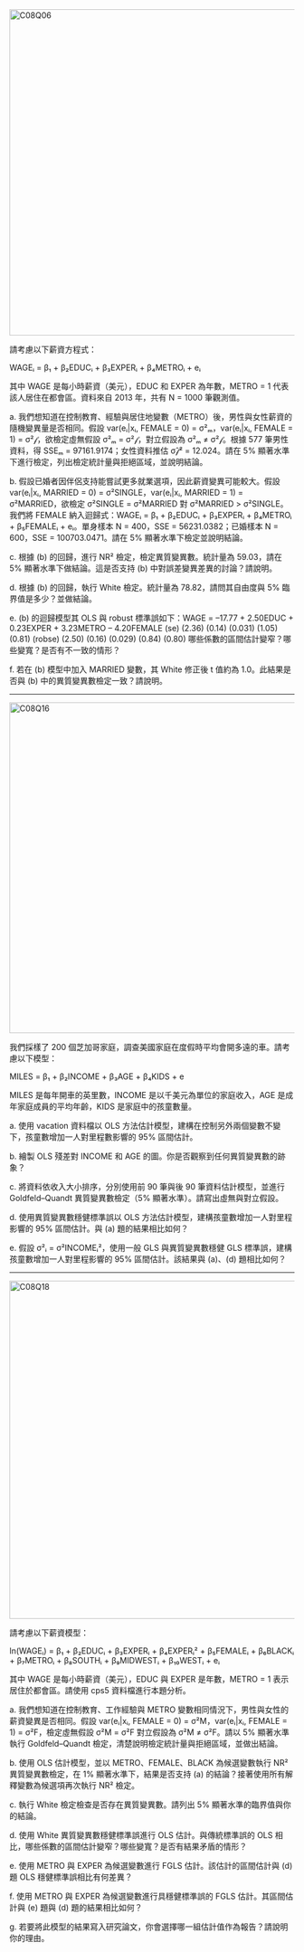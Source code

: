 <img width="577" alt="C08Q06" src="https://github.com/user-attachments/assets/781cb6e3-d84f-45d8-bcda-aec4bf015424" />


請考慮以下薪資方程式：

WAGEᵢ = β₁ + β₂EDUCᵢ + β₃EXPERᵢ + β₄METROᵢ + eᵢ

其中 WAGE 是每小時薪資（美元），EDUC 和 EXPER 為年數，METRO = 1 代表該人居住在都會區。資料來自 2013 年，共有 N = 1000 筆觀測值。

a. 我們想知道在控制教育、經驗與居住地變數（METRO）後，男性與女性薪資的隨機變異量是否相同。假設 var(eᵢ|xᵢ, FEMALE = 0) = σ²ₘ，var(eᵢ|xᵢ, FEMALE = 1) = σ²𝒻，欲檢定虛無假設 σ²ₘ = σ²𝒻，對立假設為 σ²ₘ ≠ σ²𝒻。根據 577 筆男性資料，得 SSEₘ = 97161.9174；女性資料推估 σ̂𝒻² = 12.024。請在 5% 顯著水準下進行檢定，列出檢定統計量與拒絕區域，並說明結論。

b. 假設已婚者因伴侶支持能嘗試更多就業選項，因此薪資變異可能較大。假設 var(eᵢ|xᵢ, MARRIED = 0) = σ²SINGLE，var(eᵢ|xᵢ, MARRIED = 1) = σ²MARRIED，欲檢定 σ²SINGLE = σ²MARRIED 對 σ²MARRIED > σ²SINGLE。我們將 FEMALE 納入迴歸式：WAGEᵢ = β₁ + β₂EDUCᵢ + β₃EXPERᵢ + β₄METROᵢ + β₅FEMALEᵢ + eᵢ。單身樣本 N = 400，SSE = 56231.0382；已婚樣本 N = 600，SSE = 100703.0471。請在 5% 顯著水準下檢定並說明結論。

c. 根據 (b) 的回歸，進行 NR² 檢定，檢定異質變異數。統計量為 59.03，請在 5% 顯著水準下做結論。這是否支持 (b) 中對誤差變異差異的討論？請說明。

d. 根據 (b) 的回歸，執行 White 檢定。統計量為 78.82，請問其自由度與 5% 臨界值是多少？並做結論。

e. (b) 的迴歸模型其 OLS 與 robust 標準誤如下：WAGE = –17.77 + 2.50EDUC + 0.23EXPER + 3.23METRO – 4.20FEMALE (se)     (2.36)   (0.14)     (0.031)   (1.05)     (0.81) (robse)  (2.50)   (0.16)     (0.029)   (0.84)     (0.80) 哪些係數的區間估計變窄？哪些變寬？是否有不一致的情形？

f. 若在 (b) 模型中加入 MARRIED 變數，其 White 修正後 t 值約為 1.0。此結果是否與 (b) 中的異質變異數檢定一致？請說明。


---------


<img width="585" alt="C08Q16" src="https://github.com/user-attachments/assets/41b22ed3-b14a-4962-93d9-5c0e3f16b254" />


我們採樣了 200 個芝加哥家庭，調查美國家庭在度假時平均會開多遠的車。請考慮以下模型：

MILES = β₁ + β₂INCOME + β₃AGE + β₄KIDS + e

MILES 是每年開車的英里數，INCOME 是以千美元為單位的家庭收入，AGE 是成年家庭成員的平均年齡，KIDS 是家庭中的孩童數量。

a. 使用 vacation 資料檔以 OLS 方法估計模型，建構在控制另外兩個變數不變下，孩童數增加一人對里程數影響的 95% 區間估計。

b. 繪製 OLS 殘差對 INCOME 和 AGE 的圖。你是否觀察到任何異質變異數的跡象？

c. 將資料依收入大小排序，分別使用前 90 筆與後 90 筆資料估計模型，並進行 Goldfeld–Quandt 異質變異數檢定（5% 顯著水準）。請寫出虛無與對立假設。

d. 使用異質變異數穩健標準誤以 OLS 方法估計模型，建構孩童數增加一人對里程影響的 95% 區間估計。與 (a) 題的結果相比如何？

e. 假設 σ²ᵢ = σ²INCOMEᵢ²，使用一般 GLS 與異質變異數穩健 GLS 標準誤，建構孩童數增加一人對里程影響的 95% 區間估計。該結果與 (a)、(d) 題相比如何？


-------

<img width="598" alt="C08Q18" src="https://github.com/user-attachments/assets/c3bad38a-2eb3-44ec-8ae0-3370bf6cc388" />


請考慮以下薪資模型：

ln(WAGEᵢ) = β₁ + β₂EDUCᵢ + β₃EXPERᵢ + β₄EXPERᵢ² + β₅FEMALEᵢ + β₆BLACKᵢ + β₇METROᵢ + β₈SOUTHᵢ + β₉MIDWESTᵢ + β₁₀WESTᵢ + eᵢ

其中 WAGE 是每小時薪資（美元），EDUC 與 EXPER 是年數，METRO = 1 表示居住於都會區。請使用 cps5 資料檔進行本題分析。

a. 我們想知道在控制教育、工作經驗與 METRO 變數相同情況下，男性與女性的薪資變異是否相同。假設 var(eᵢ|xᵢ, FEMALE = 0) = σ²M，var(eᵢ|xᵢ, FEMALE = 1) = σ²F，檢定虛無假設 σ²M = σ²F 對立假設為 σ²M ≠ σ²F。請以 5% 顯著水準執行 Goldfeld–Quandt 檢定，清楚說明檢定統計量與拒絕區域，並做出結論。

b. 使用 OLS 估計模型，並以 METRO、FEMALE、BLACK 為候選變數執行 NR² 異質變異數檢定，在 1% 顯著水準下，結果是否支持 (a) 的結論？接著使用所有解釋變數為候選項再次執行 NR² 檢定。

c. 執行 White 檢定檢查是否存在異質變異數。請列出 5% 顯著水準的臨界值與你的結論。

d. 使用 White 異質變異數穩健標準誤進行 OLS 估計。與傳統標準誤的 OLS 相比，哪些係數的區間估計變窄？哪些變寬？是否有結果矛盾的情形？

e. 使用 METRO 與 EXPER 為候選變數進行 FGLS 估計。該估計的區間估計與 (d) 題 OLS 穩健標準誤相比有何差異？

f. 使用 METRO 與 EXPER 為候選變數進行具穩健標準誤的 FGLS 估計。其區間估計與 (e) 題與 (d) 題的結果相比如何？

g. 若要將此模型的結果寫入研究論文，你會選擇哪一組估計值作為報告？請說明你的理由。






